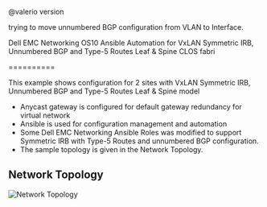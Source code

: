
@valerio version

trying to move unnumbered BGP configuration from VLAN to Interface.

Dell EMC Networking OS10 Ansible Automation for VxLAN Symmetric IRB, Unnumbered BGP and Type-5 Routes Leaf & Spine CLOS fabri

==========

This example shows configuration for 2 sites with VxLAN Symmetric IRB, Unnumbered BGP and Type-5 Routes Leaf & Spine model

* Anycast gateway is configured for default gateway redundancy for virtual network 
* Ansible is used for configuration management and automation
* Some Dell EMC Networking Ansible Roles was modified to support Symmetric IRB with Type-5 Routes and unnumbered BGP configuration. 
* The sample topology is given in the Network Topology.

## Network Topology
![Network Topology](Ansible_Topology.png)
